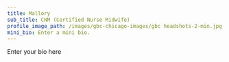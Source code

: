 ```yaml
---
title: Mallory
sub_title: CNM (Certified Nurse Midwife)
profile_image_path: /images/gbc-chicago-images/gbc headshots-2-min.jpg
mini_bio: Enter a mini bio.
---
```



Enter your bio here